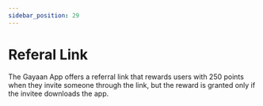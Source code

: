 ```yaml
---
sidebar_position: 29
---
```


# Referal Link

The Gayaan App offers a referral link that rewards users with 250 points when they invite someone through the link, but the reward is granted only if the invitee downloads the app.